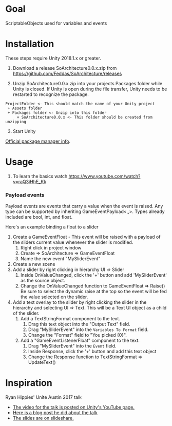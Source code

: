 # Goal

ScriptableObjects used for variables and events

# Installation

These steps require Unity 2018.1.x or greater.

1. Download a release SoArchitecture0.0.x.zip from https://github.com/Feddas/SoArchitecture/releases

2. Unzip SoArchitecture0.0.x.zip into your projects Packages folder while Unity is closed. If Unity is open during the file transfer, Unity needs to be restarted to recognize the package.

```
ProjectFolder <- This should match the name of your Unity project
 + Assets folder
 + Packages folder <- Unzip into this folder
     + SoArchitecture0.0.x <- This folder should be created from unzipping
```

3. Start Unity

[Official package manager info](https://blogs.unity3d.com/2018/05/09/unity-packages-life-cycle/).

# Usage

1. To learn the basics watch https://www.youtube.com/watch?v=raQ3iHhE_Kk

### Payload events

Payload events are events that carry a value when the event is raised. Any type can be supported by inheriting GameEventPayload<,,>. Types already included are bool, int, and float.

Here's an example binding a float to a slider

1. Create a GameEventFloat - This event will be raised with a payload of the sliders current value whenever the slider is modified.
    1. Right click in project window
    2. Create => SoArchitecture => GameEventFloat
    3. Name the new event "MySliderEvent"
2. Create a new scene
3. Add a slider by right clicking in hierarchy UI => Slider
    1. Inside OnValueChanged, click the '+' button and add 'MySliderEvent' as the source object.
    2. Change the OnValueChanged function to GameEventFloat => Raise()   Be sure to select the dynamic raise at the top so the event will be fed the value selected on the slider.
4. Add a text overlay to the slider by right clicking the slider in the hierarchy and selecting UI => Text. This will be a Text UI object as a child of the slider.
    1. Add a TextStringFormat component to the text.
        1. Drag this text object into the "Output Text" field.
        1. Drag "MySliderEvent" into the `Variables To Format` field.
        2. Change the "Format" field to "You picked {0}".
    2. Add a "GameEventListenerFloat" component to the text.
        1. Drag "MySliderEvent" into the `Event` field.
        2. Inside Response, click the '+' button and add this text object
        3. Change the Response function to TextStringFormat => UpdateText()

# Inspiration

Ryan Hippies' Unite Austin 2017 talk
* [The video for the talk is posted on Unity's YouTube page.](https://www.youtube.com/watch?v=raQ3iHhE_Kk)
* [Here is a blog post he did about the talk](http://www.roboryantron.com/2017/10/unite-2017-game-architecture-with.html)
* [The slides are on slideshare.](https://www.slideshare.net/RyanHipple/game-architecture-with-scriptable-objects)
